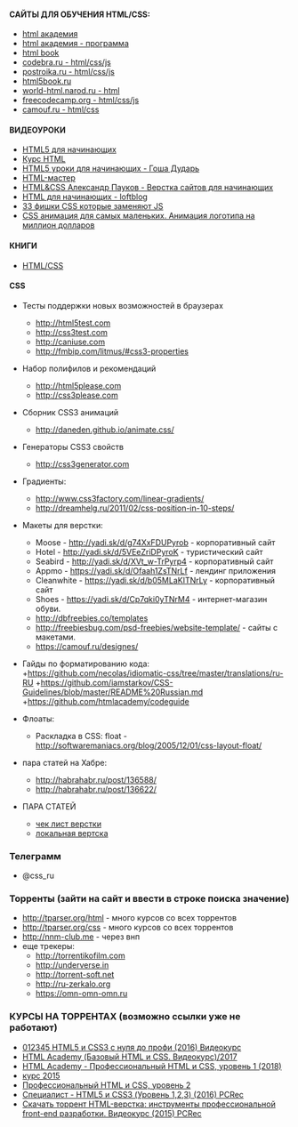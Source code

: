 #### САЙТЫ ДЛЯ ОБУЧЕНИЯ HTML/CSS:
+ [html академия](https://htmlacademy.ru/courses)
+ [html академия - программа](https://htmlacademy.ru/program)
+ [html book](http://htmlbook.ru/)
+ [codebra.ru - html/css/js](https://codebra.ru/)
+ [postroika.ru - html/css/js](http://www.postroika.ru/html/)
+ [html5book.ru](https://html5book.ru/html-tags/)
+ [world-html.narod.ru - html](http://world-html.narod.ru/page/teg.htm)
+ [freecodecamp.org - html/css/js](https://www.freecodecamp.org/)
+ [camouf.ru - html/css](https://camouf.ru/blog-note/?PAGEN_1=5)


#### ВИДЕОУРОКИ
+ [HTML5 для начинающих](https://www.youtube.com/playlist?list=PLypd1VrGv7FN_QkwB5UIcVcP61yaj1HKc)
+ [Курс HTML](https://www.youtube.com/playlist?list=PLB86E02CE3735E3B6)
+ [HTML5 уроки для начинающих - Гоша Дударь](https://www.youtube.com/playlist?list=PL0lO_mIqDDFUpe6yMyXAlcrfT6AO0KW1a)
+ [HTML-мастер](https://www.youtube.com/playlist?list=PLPpaecEYRC8ZUr9Avu3_BLAFa8tsAxAzr)
+ [HTML&CSS Александр Пауков - Верстка сайтов для начинающих](https://www.youtube.com/playlist?list=PLpY_9m7gHQDgwssx5jdTlGAdJrYgtByHw )
+ [HTML для начинающих - loftblog](https://www.youtube.com/playlist?list=PLY4rE9dstrJyeZlPWoKJr1xKVVnG4w-Hc)
+ [33 фишки CSS которые заменяют JS](https://www.youtube.com/watch?v=Ky6hZZUR9Wo)
+ [CSS анимация для самых маленьких. Анимация логотипа на миллион долларов](https://www.youtube.com/watch?v=YWjuEzhPYqs)


#### КНИГИ
+ [HTML/CSS](https://yadi.sk/d/REFMJB4U3YNSjQ)


#### CSS
+ Тесты поддержки новых возможностей в браузерах
  + http://html5test.com
  + http://css3test.com
  + http://caniuse.com
  + http://fmbip.com/litmus/#css3-properties

+ Набор полифилов и рекомендаций
  + http://html5please.com
  + http://css3please.com

+ Сборник CSS3 анимаций
  + http://daneden.github.io/animate.css/

+ Генераторы CSS3 свойств
  + http://css3generator.com
  
+ Градиенты: 
  + http://www.css3factory.com/linear-gradients/
  + http://dreamhelg.ru/2011/02/css-position-in-10-steps/

+ Макеты для верстки:</br>
  + Moose - http://yadi.sk/d/g74XxFDUPyrob - корпоративный сайт
  + Hotel - http://yadi.sk/d/5VEeZriDPyroK - туристический сайт
  + Seabird - http://yadi.sk/d/XVt_w-TrPyrp4 - корпоративный сайт
  + Appmo - https://yadi.sk/d/Ofaah1ZsTNrLf - лендинг приложения
  + Cleanwhite - https://yadi.sk/d/b05MLaKITNrLy - корпоративный сайт
  + Shoes - https://yadi.sk/d/Cp7qki0yTNrM4 - интернет-магазин обуви.
  + http://dbfreebies.co/templates 
  + http://freebiesbug.com/psd-freebies/website-template/ - cайты с макетами.
  + https://camouf.ru/designes/

+ Гайды по форматированию кода:
  +https://github.com/necolas/idiomatic-css/tree/master/translations/ru-RU
  +https://github.com/iamstarkov/CSS-Guidelines/blob/master/README%20Russian.md
  +https://github.com/htmlacademy/codeguide

+ Флоаты:
  + Раскладка в CSS: float -http://softwaremaniacs.org/blog/2005/12/01/css-layout-float/
+ пара статей на Хабре:
  + http://habrahabr.ru/post/136588/ 
  + http://habrahabr.ru/post/136622/

+ ПАРА СТАТЕЙ
  + [чек лист верстки](https://habr.com/post/114256/)
  + [локальная вертска](http://ktonanovenkogo.ru/html/div-verstka-html/blochnaya-verstka-div-verstka-kak-prizhat-footer-k-nizhnej-chasti-ekrana-maket-sajta-blochnoj-verstki.html)


### Телеграмм
+ @css_ru

### Торренты (зайти на сайт и ввести в строке поиска значение)
+ http://tparser.org/html - много курсов со всех торрентов
+ http://tparser.org/css - много курсов со всех торрентов
+ http://nnm-club.me - через внп
+ еще трекеры:
  + http://torrentikofilm.com
  + http://underverse.in
  + http://torrent-soft.net
  + http://ru-zerkalo.org
  + https://omn-omn-omn.ru

### КУРСЫ НА ТОРРЕНТАХ (возможно ссылки уже не работают)
+ [012345
HTML5 и CSS3 с нуля до профи (2016) Видеокурс](http://torrentikofilm.com/4166-html5-i-css3-s-nulya-do-profi-2016-videokurs.html)
+ [HTML Academy (Базовый HTML и CSS. Видеокурс)/2017](https://omn-omn-omn.ru/details.php?id=625441)
+ [HTML Academy - Профессиональный HTML и CSS, уровень 1 (2018)](http://underverse.in/viewtopic.php?t=100398)
+ [курс 2015](http://torrent-soft.net/torrent-teach/9283-html-css-osnovy-sozdaniya-saytov-2015-pcrec.html)
+ [Профессиональный HTML и CSS, уровень 2](http://ru-zerkalo.org/viewtopic.php?t=131225)
+ [Специалист - HTML5 и CSS3 (Уровень 1,2,3) (2016) PCRec](http://underverse.in/viewtopic.php?t=95783)
+ [Скачать торрент HTML-верстка: инструменты профессиональной front-end разработки. Видеокурс (2015) PCRec](http://ba3a.net/view.php?t=773226-kak-izuchit-html-i-css-za-3-dnya-videokurs-2013-pcrec)

